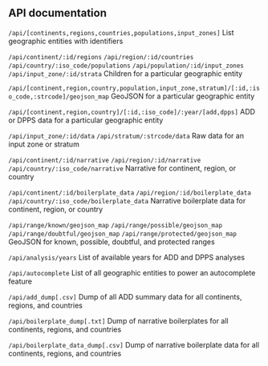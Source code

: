 ## API documentation

`/api/[continents,regions,countries,populations,input_zones]`
List geographic entities with identifiers

`/api/continent/:id/regions`
`/api/region/:id/countries`
`/api/country/:iso_code/populations`
`/api/population/:id/input_zones`
`/api/input_zone/:id/strata`
Children for a particular geographic entity

`/api/[continent,region,country,population,input_zone,stratum]/[:id,:iso_code,:strcode]/geojson_map`
GeoJSON for a particular geographic entity

`/api/[continent,region,country]/[:id,:iso_code]/:year/[add,dpps]`
ADD or DPPS data for a particular geographic entity

`/api/input_zone/:id/data`
`/api/stratum/:strcode/data`
Raw data for an input zone or stratum

`/api/continent/:id/narrative`
`/api/region/:id/narrative`
`/api/country/:iso_code/narrative`
Narrative for continent, region, or country 

`/api/continent/:id/boilerplate_data`
`/api/region/:id/boilerplate_data`
`/api/country/:iso_code/boilerplate_data`
Narrative boilerplate data for continent, region, or country

`/api/range/known/geojson_map`
`/api/range/possible/geojson_map`
`/api/range/doubtful/geojson_map`
`/api/range/protected/geojson_map`
GeoJSON for known, possible, doubtful, and protected ranges

`/api/analysis/years`
List of available years for ADD and DPPS analyses

`/api/autocomplete`
List of all geographic entities to power an autocomplete feature

`/api/add_dump[.csv]`
Dump of all ADD summary data for all continents, regions, and countries

`/api/boilerplate_dump[.txt]`
Dump of narrative boilerplates for all continents, regions, and countries

`/api/boilerplate_data_dump[.csv]`
Dump of narrative boilerplate data for all continents, regions, and countries

